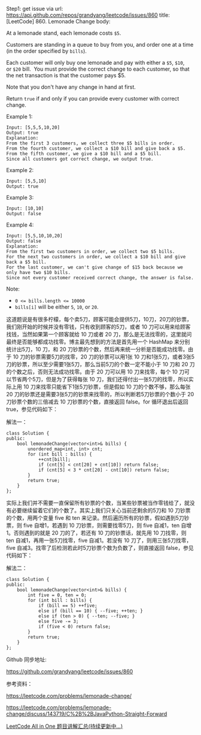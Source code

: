Step1: get issue via url: https://api.github.com/repos/grandyang/leetcode/issues/860 
 title:[LeetCode] 860. Lemonade Change 
 body:  
   
  
At a lemonade stand, each lemonade costs `$5`. 

Customers are standing in a queue to buy from you, and order one at a time (in the order specified by `bills`).

Each customer will only buy one lemonade and pay with either a `$5`, `$10`, or `$20` bill.  You must provide the correct change to each customer, so that the net transaction is that the customer pays $5.

Note that you don't have any change in hand at first.

Return `true` if and only if you can provide every customer with correct change.

Example 1:
    
    
    Input: [5,5,5,10,20]
    Output: true
    Explanation:
    From the first 3 customers, we collect three $5 bills in order.
    From the fourth customer, we collect a $10 bill and give back a $5.
    From the fifth customer, we give a $10 bill and a $5 bill.
    Since all customers got correct change, we output true.

Example 2:
    
    
    Input: [5,5,10]
    Output: true

Example 3:
    
    
    Input: [10,10]
    Output: false

Example 4:
    
    
    Input: [5,5,10,10,20]
    Output: false
    Explanation:
    From the first two customers in order, we collect two $5 bills.
    For the next two customers in order, we collect a $10 bill and give back a $5 bill.
    For the last customer, we can't give change of $15 back because we only have two $10 bills.
    Since not every customer received correct change, the answer is false.

Note:

  * `0 <= bills.length <= 10000`
  * `bills[i]` will be either `5`, `10`, or `20`.



  
  
这道题说是有很多柠檬，每个卖5刀，顾客可能会提供5刀，10刀，20刀的钞票，我们刚开始的时候并没有零钱，只有收到顾客的5刀，或者 10 刀可以用来给顾客找钱，当然如果第一个顾客就给 10 刀或者 20 刀，那么是无法找零的，这里就问最终是否能够都成功找零。博主最先想到的方法是首先用一个 HashMap 来分别统计出5刀，10 刀，和 20 刀钞票的个数，然后再来统一分析是否能成功找零。由于 10 刀的钞票需要5刀的找零，20 刀的钞票可以用1张 10 刀和1张5刀，或者3张5刀的钞票，所以至少需要1张5刀，那么当前5刀的个数一定不能小于 10 刀和 20 刀的个数之后，否则无法成功找零。由于 20 刀可以用 10 刀来找零，每个 10 刀可以节省两个5刀，但是为了获得每张 10 刀，我们还得付出一张5刀的找零，所以实际上用 10 刀来找零只能省下1张5刀钞票，但是假如 10 刀的个数不够，那么每张 20 刀的钞票还是需要3张5刀的钞票来找零的，所以判断若5刀钞票的个数小于 20 刀钞票个数的三倍减去 10 刀钞票的个数，直接返回 false。for 循环退出后返回 true，参见代码如下：

  
  
解法一：
    
    
    class Solution {
    public:
        bool lemonadeChange(vector<int>& bills) {
            unordered_map<int, int> cnt;
            for (int bill : bills) {
                ++cnt[bill];
                if (cnt[5] < cnt[20] + cnt[10]) return false;
                if (cnt[5] < 3 * cnt[20] - cnt[10]) return false;
            }
            return true;
        }
    };

  
  
实际上我们并不需要一直保留所有钞票的个数，当某些钞票被当作零钱给了，就没有必要继续留着它们的个数了。其实上我们只关心当前还剩余的5刀和 10 刀钞票的个数，用两个变量 five 和 ten 来记录。然后遍历所有的钞票，假如遇到5刀钞票，则 five 自增1，若遇到 10 刀钞票，则需要找零5刀，则 five 自减1，ten 自增1。否则遇到的就是 20 刀的了，若还有 10 刀的钞票话，就先用 10 刀找零，则 ten 自减1，再用一张5刀找零，five 自减1。若没有 10 刀了，则用三张5刀找零，five 自减3。找零了后检测若此时5刀钞票个数为负数了，则直接返回 false，参见代码如下：

  
  
解法二：
    
    
    class Solution {
    public:
        bool lemonadeChange(vector<int>& bills) {
            int five = 0, ten = 0;
            for (int bill : bills) {
                if (bill == 5) ++five;
                else if (bill == 10) { --five; ++ten; }
                else if (ten > 0) { --ten; --five; }
                else five -= 3;
                if (five < 0) return false;
            }
            return true;
        }
    };

  
  
Github 同步地址:

<https://github.com/grandyang/leetcode/issues/860>

  
  
参考资料：

<https://leetcode.com/problems/lemonade-change/>

<https://leetcode.com/problems/lemonade-change/discuss/143719/C%2B%2BJavaPython-Straight-Forward>

  
  
[LeetCode All in One 题目讲解汇总(持续更新中...)](https://www.cnblogs.com/grandyang/p/4606334.html)
